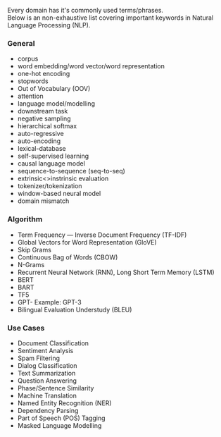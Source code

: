 Every domain has it's commonly used terms/phrases.  
Below is an non-exhaustive list covering important keywords in Natural Language Processing (NLP). 

### General
- corpus
- word embedding/word vector/word representation
- one-hot encoding
- stopwords
- Out of Vocabulary (OOV)
- attention
- language model/modelling
- downstream task
- negative sampling
- hierarchical softmax
- auto-regressive
- auto-encoding
- lexical-database
- self-supervised learning
- causal language model
- sequence-to-sequence (seq-to-seq)
- extrinsic<>instrinsic evaluation
- tokenizer/tokenization
- window-based neural model
- domain mismatch


### Algorithm
- Term Frequency — Inverse Document Frequency (TF-IDF)
- Global Vectors for Word Representation (GloVE)
- Skip Grams
- Continuous Bag of Words (CBOW)
- N-Grams
- Recurrent Neural Network (RNN), Long Short Term Memory (LSTM)
- BERT
- BART
- TF5
- GPT-<numerical value> Example: GPT-3
- Bilingual Evaluation Understudy (BLEU)
  
  
### Use Cases
- Document Classification
- Sentiment Analysis
- Spam Filtering
- Dialog Classification
- Text Summarization
- Question Answering
- Phase/Sentence Similarity
- Machine Translation
- Named Entity Recognition (NER)
- Dependency Parsing
- Part of Speech (POS) Tagging
- Masked Language Modelling
